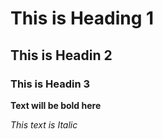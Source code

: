 # This is Heading 1
## This is Headin 2
### This is Headin 3

**Text will be bold here**

_This text is Italic_
